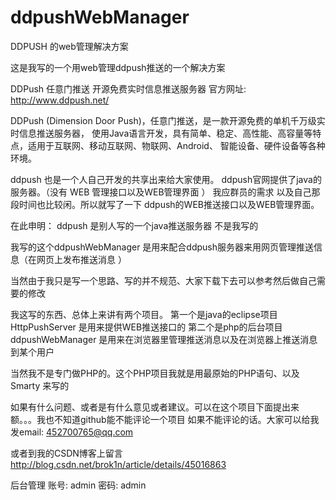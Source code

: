 # ddpushWebManager
DDPUSH 的web管理解决方案

这是我写的一个用web管理ddpush推送的一个解决方案

DDPush  任意门推送  开源免费实时信息推送服务器
官方网址: http://www.ddpush.net/

DDPush (Dimension Door Push)，任意门推送，是一款开源免费的单机千万级实时信息推送服务器，
使用Java语言开发，具有简单、稳定、高性能、高容量等特点，适用于互联网、移动互联网、物联网、Android、
智能设备、硬件设备等各种环境。


ddpush 也是一个人自己开发的共享出来给大家使用。
ddpush官网提供了java的服务器。（没有 WEB 管理接口以及WEB管理界面 ）
我应群员的需求 以及自己那段时间也比较闲。所以就写了一下 ddpush的WEB推送接口以及WEB管理界面。

在此申明： ddpush 是别人写的一个java推送服务器 不是我写的

我写的这个ddpushWebManager 是用来配合ddpush服务器来用网页管理推送信息（在网页上发布推送消息 ）

当然由于我只是写一个思路、写的并不规范、大家下载下去可以参考然后做自己需要的修改

我这写的东西、总体上来讲有两个项目。
第一个是java的eclipse项目 HttpPushServer 是用来提供WEB推送接口的
第二个是php的后台项目 ddpushWebManager 是用来在浏览器里管理推送消息以及在浏览器上推送消息到某个用户

当然我不是专门做PHP的。这个PHP项目我就是用最原始的PHP语句、以及Smarty 来写的

如果有什么问题、或者是有什么意见或者建议。可以在这个项目下面提出来 额。。。我也不知道github能不能评论一个项目
如果不能评论的话。大家可以给我发email: 452700765@qq.com

或者到我的CSDN博客上留言
http://blog.csdn.net/brok1n/article/details/45016863


后台管理
账号: admin
密码: admin

